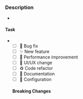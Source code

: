 ### Description

-

#### Task

- <!---
  Example:
- `https://devjonas.atlassian.net/browse/MB-1`
  --->

#### Type of Change

<!-- Mark with an "x" the options that apply -->

- [ ] 🐛 Bug fix
- [ ] ✨ New feature
- [ ] 🚀 Performance improvement
- [ ] 💄 UI/UX change
- [ ] ♻️ Code refactor
- [ ] 📝 Documentation
- [ ] 🔧 Configuration

#### Breaking Changes

<!-- List any breaking changes introduced by this PR -->
<!---
#### Screenshots

<div style="display: flex; gap: 10px;">
  <img src="LINK" width="300">
</div>
-->
